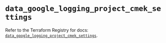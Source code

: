 # `data_google_logging_project_cmek_settings`

Refer to the Terraform Registry for docs: [`data_google_logging_project_cmek_settings`](https://registry.terraform.io/providers/hashicorp/google/6.14.0/docs/data-sources/logging_project_cmek_settings).
